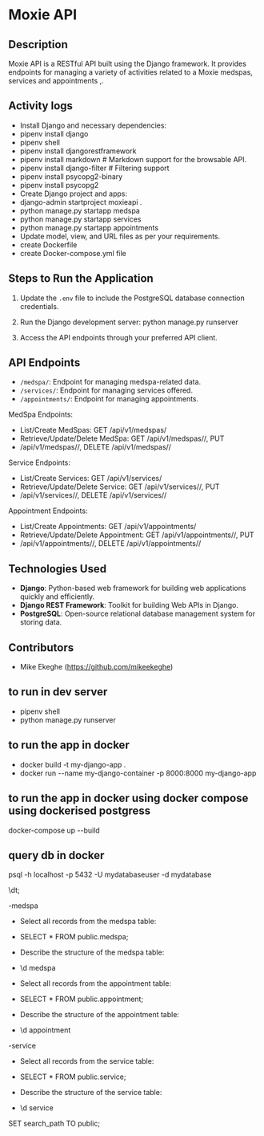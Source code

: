 # Moxie API

## Description

Moxie API is a RESTful API built using the Django framework. It provides endpoints for managing a variety of activities related to a Moxie medspas, services and appointments
,.

## Activity logs
- Install Django and necessary dependencies:
- pipenv install django
- pipenv shell
- pipenv install djangorestframework
- pipenv install markdown # Markdown support for the browsable API.
- pipenv install django-filter # Filtering support
- pipenv install psycopg2-binary
- pipenv install psycopg2
- Create Django project and apps:
- django-admin startproject moxieapi .
- python manage.py startapp medspa
- python manage.py startapp services
- python manage.py startapp appointments
- Update model, view, and URL files as per your requirements.
- create Dockerfile
- create Docker-compose.yml file

## Steps to Run the Application

1. Update the `.env` file to include the PostgreSQL database connection credentials.
2. Run the Django development server:
python manage.py runserver

3. Access the API endpoints through your preferred API client.

## API Endpoints

- `/medspa/`: Endpoint for managing medspa-related data.
- `/services/`: Endpoint for managing services offered.
- `/appointments/`: Endpoint for managing appointments.

MedSpa Endpoints:
- List/Create MedSpas: GET /api/v1/medspas/
- Retrieve/Update/Delete MedSpa: GET /api/v1/medspas/<id>/, PUT 
- /api/v1/medspas/<id>/, DELETE /api/v1/medspas/<id>/

Service Endpoints:
- List/Create Services: GET /api/v1/services/
- Retrieve/Update/Delete Service: GET /api/v1/services/<id>/, PUT 
- /api/v1/services/<id>/, DELETE /api/v1/services/<id>/

Appointment Endpoints:
- List/Create Appointments: GET /api/v1/appointments/
- Retrieve/Update/Delete Appointment: GET /api/v1/appointments/<id>/, PUT 
- /api/v1/appointments/<id>/, DELETE /api/v1/appointments/<id>/

## Technologies Used

- **Django**: Python-based web framework for building web applications quickly and efficiently.
- **Django REST Framework**: Toolkit for building Web APIs in Django.
- **PostgreSQL**: Open-source relational database management system for storing data.

## Contributors

- Mike Ekeghe (https://github.com/mikeekeghe)

## to run in dev server
- pipenv shell
- python manage.py runserver

## to run the app in docker
- docker build -t my-django-app .
- docker run --name my-django-container -p 8000:8000 my-django-app

## to run the app in docker using docker compose using dockerised postgress
docker-compose up --build

## query db in docker
psql -h localhost -p 5432 -U mydatabaseuser -d mydatabase

\dt;

-medspa

- Select all records from the medspa table:
- SELECT * FROM public.medspa;

- Describe the structure of the medspa table:
- \d medspa

- Select all records from the appointment table:
- SELECT * FROM public.appointment;

- Describe the structure of the appointment table:
- \d appointment

-service

- Select all records from the service table:
- SELECT * FROM public.service;

- Describe the structure of the service table:
- \d service


SET search_path TO public;


